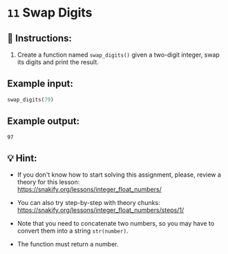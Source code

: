 # `11` Swap Digits

## 📝 Instructions:

1. Create a function named `swap_digits()` given a two-digit integer, swap its digits and print the result.

## Example input:

```py
swap_digits(79)
```

## Example output:

```
97
```

## 💡 Hint:

+ If you don't know how to start solving this assignment, please, review a theory for this lesson: https://snakify.org/lessons/integer_float_numbers/

+ You can also try step-by-step with theory chunks: https://snakify.org/lessons/integer_float_numbers/steps/1/

+ Note that you need to concatenate two numbers, so you may have to convert them into a string `str(number)`.

+ The function must return a number.
